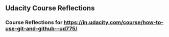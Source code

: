 ## Udacity Course Reflections
### Course Reflections for https://in.udacity.com/course/how-to-use-git-and-github--ud775/